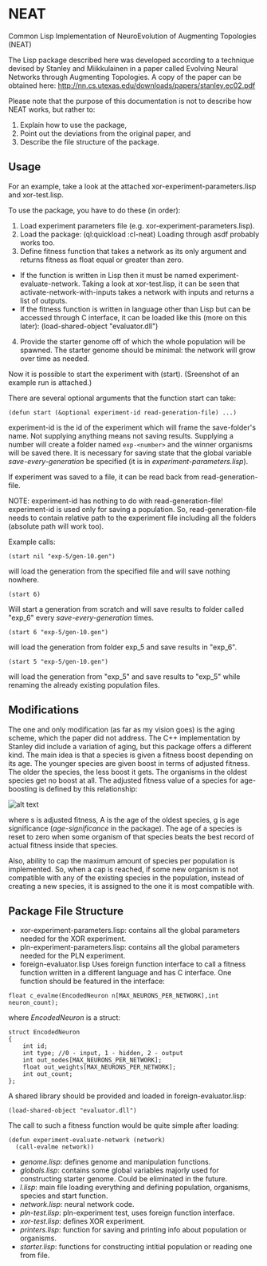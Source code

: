 # NEAT
Common Lisp Implementation of NeuroEvolution of Augmenting Topologies (NEAT)

The Lisp package described here was developed according to a technique devised by Stanley and Miikkulainen in a paper called Evolving Neural Networks through Augmenting Topologies. A copy of the paper can be obtained here: http://nn.cs.utexas.edu/downloads/papers/stanley.ec02.pdf 

Please note that the purpose of this documentation is not to describe how NEAT works, but rather to:
  1.	Explain how to use the package,
  2.	Point out the deviations from the original paper, and
  3.	Describe the file structure of the package.

## Usage
For an example, take a look at the attached xor-experiment-parameters.lisp and xor-test.lisp.

To use the package, you have to do these (in order):

1. Load experiment parameters file (e.g. xor-experiment-parameters.lisp).
2. Load the package: 
  (ql:quickload :cl-neat)
  Loading through asdf probably works too.
3.	Define fitness function that takes a network as its only argument and returns fitness as float equal or greater than zero. 
 * If the function is written in Lisp then it must be named experiment-evaluate-network. Taking a look at xor-test.lisp, it can be seen that activate-network-with-inputs takes a network with inputs and returns a list of outputs.
 * If the fitness function is written in language other than Lisp but can be accessed through C interface, it can be loaded like this (more on this later):
 (load-shared-object "evaluator.dll")
4. Provide the starter genome off of which the whole population will be spawned. The starter genome should be minimal: the network will grow over time as needed.

Now it is possible to start the experiment with (start). (Sreenshot of an example run is attached.)

There are several optional arguments that the function start can take:

`(defun start (&optional experiment-id read-generation-file) ...)`

experiment-id is the id of the experiment which will frame the save-folder's name. Not supplying anything means not saving results. Supplying a number will create a folder named `exp-<number>` and the winner organisms will be saved there. It is necessary for saving state that the global variable *save-every-generation* be specified (it is in _experiment-parameters.lisp_).

If experiment was saved to a file, it can be read back from read-generation-file. 

NOTE: experiment-id has nothing to do with read-generation-file! experiment-id is used only for saving a population. So, read-generation-file needs to contain relative path to the experiment file including all the folders (absolute path will work too).

Example calls:

`(start nil "exp-5/gen-10.gen")`

will load the generation from the specified file and will save nothing nowhere.

`(start 6)`

Will start a generation from scratch and will save results to folder called "exp_6" every *save-every-generation* times.

`(start 6 "exp-5/gen-10.gen")`

will load the generation from folder exp_5 and save results in "exp_6".

`(start 5 "exp-5/gen-10.gen")`

will load the generation from "exp_5" and save results to "exp_5" while renaming the already existing population files.

## Modifications
The one and only modification (as far as my vision goes) is the aging scheme, which the paper did not address. The C++ implementation by Stanley did include a variation of aging, but this package offers a different kind. The main idea is that a species is given a fitness boost depending on its age. The younger species are given boost in terms of adjusted fitness. The older the species, the less boost it gets. The organisms in the oldest species get no boost at all. The adjusted fitness value of a species for age-boosting is defined by this relationship:

![alt text](https://github.com/meatich/NEAT/blob/master/aging.gif "Age formula")

where s is adjusted fitness, A is the age of the oldest species, g is age significance (*age-significance* in the package). The age of a species is reset to zero when some organism of that species beats the best record of actual fitness inside that species.

Also, ability to cap the maximum amount of species per population is implemented. So, when a cap is reached, if some new organism is not compatible with any of the existing species in the population, instead of creating a new species, it is assigned to the one it is most compatible with.

## Package File Structure
*	xor-experiment-parameters.lisp: contains all the global parameters needed for the XOR experiment.
*	pln-experiment-parameters.lisp: contains all the global parameters needed for the PLN experiment.
*	foreign-evaluator.lisp
Uses foreign function interface to call a fitness function written in a different language and has C interface. One function should be featured in the interface:

`float c_evalme(EncodedNeuron n[MAX_NEURONS_PER_NETWORK],int neuron_count);`

where _EncodedNeuron_ is a struct:

```
struct EncodedNeuron
{
    int id;
    int type; //0 - input, 1 - hidden, 2 - output
    int out_nodes[MAX_NEURONS_PER_NETWORK];
    float out_weights[MAX_NEURONS_PER_NETWORK];
    int out_count;
};
```
 A shared library should be provided and loaded in foreign-evaluator.lisp: 

`(load-shared-object "evaluator.dll")`

The call to such a fitness function would be quite simple after loading:
```
(defun experiment-evaluate-network (network)
  (call-evalme network))
```
*	_genome.lisp_: defines genome and manipulation functions.
*	_globals.lisp_: contains some global variables majorly used for constructing starter genome. Could be eliminated in the future. 
*	_l.lisp_: main file loading everything and defining population, organisms, species and start function.
*	_network.lisp_: neural network code.
*	_pln-test.lisp_: pln-experiment test, uses foreign function interface.
*	_xor-test.lisp_: defines XOR experiment.
*	_printers.lisp_: function for saving and printing info about population or organisms.
*	_starter.lisp_: functions for constructing intitial population or reading one from file.

